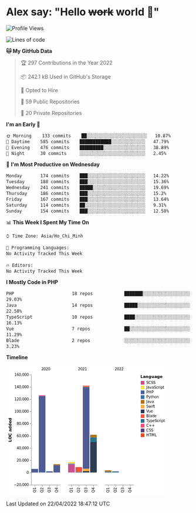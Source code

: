 # Alex say: "Hello ~~work~~ world 🐾"

<!--START_SECTION:waka-->
![Profile Views](http://img.shields.io/badge/Profile%20Views-0-blue)

![Lines of code](https://img.shields.io/badge/From%20Hello%20World%20I%27ve%20Written-384%20Thousand%20lines%20of%20code-blue)

**🐱 My GitHub Data** 

> 🏆 297 Contributions in the Year 2022
 > 
> 📦 242.1 kB Used in GitHub's Storage 
 > 
> 💼 Opted to Hire
 > 
> 📜 59 Public Repositories 
 > 
> 🔑 20 Private Repositories  
 > 
**I'm an Early 🐤** 

```text
🌞 Morning    133 commits    ██░░░░░░░░░░░░░░░░░░░░░░░   10.87% 
🌆 Daytime    585 commits    ████████████░░░░░░░░░░░░░   47.79% 
🌃 Evening    476 commits    █████████░░░░░░░░░░░░░░░░   38.89% 
🌙 Night      30 commits     ░░░░░░░░░░░░░░░░░░░░░░░░░   2.45%

```
📅 **I'm Most Productive on Wednesday** 

```text
Monday       174 commits    ███░░░░░░░░░░░░░░░░░░░░░░   14.22% 
Tuesday      188 commits    ███░░░░░░░░░░░░░░░░░░░░░░   15.36% 
Wednesday    241 commits    █████░░░░░░░░░░░░░░░░░░░░   19.69% 
Thursday     186 commits    ███░░░░░░░░░░░░░░░░░░░░░░   15.2% 
Friday       167 commits    ███░░░░░░░░░░░░░░░░░░░░░░   13.64% 
Saturday     114 commits    ██░░░░░░░░░░░░░░░░░░░░░░░   9.31% 
Sunday       154 commits    ███░░░░░░░░░░░░░░░░░░░░░░   12.58%

```


📊 **This Week I Spent My Time On** 

```text
⌚︎ Time Zone: Asia/Ho_Chi_Minh

💬 Programming Languages: 
No Activity Tracked This Week

🔥 Editors: 
No Activity Tracked This Week

```

**I Mostly Code in PHP** 

```text
PHP                      18 repos            ███████░░░░░░░░░░░░░░░░░░   29.03% 
Java                     14 repos            █████░░░░░░░░░░░░░░░░░░░░   22.58% 
TypeScript               10 repos            ████░░░░░░░░░░░░░░░░░░░░░   16.13% 
Vue                      7 repos             ██░░░░░░░░░░░░░░░░░░░░░░░   11.29% 
Blade                    2 repos             ░░░░░░░░░░░░░░░░░░░░░░░░░   3.23%

```


**Timeline**

![Chart not found](https://raw.githubusercontent.com/alexzvn/alexzvn/main/charts/bar_graph.png) 


 Last Updated on 22/04/2022 18:47:12 UTC
<!--END_SECTION:waka-->

